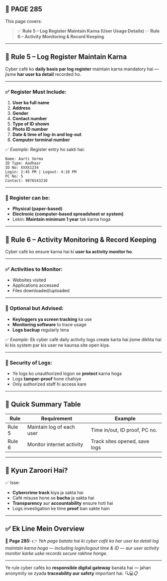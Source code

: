 ## 📄 **PAGE 285**

This page covers:

> ✅ **Rule 5 – Log Register Maintain Karna (User Usage Details)**
> ✅ **Rule 6 – Activity Monitoring & Record Keeping**

---

## 🔹 **Rule 5 – Log Register Maintain Karna**

Cyber café ko **daily basis par log register** maintain karna mandatory hai — jisme **har user ka detail** recorded ho.

---

### ✅ Register Must Include:

1. **User ka full name**
2. **Address**
3. **Gender**
4. **Contact number**
5. **Type of ID shown**
6. **Photo ID number**
7. **Date & time of log-in and log-out**
8. **Computer terminal number**

✅ *Example:*
Register entry ho sakti hai:

```
Name: Aarti Verma  
ID Type: Aadhaar  
ID No: XXXX1234  
Login: 2:45 PM | Logout: 4:10 PM  
PC No: 5  
Contact: 9876543210
```

---

### 📌 Register can be:

* **Physical (paper-based)**
* **Electronic (computer-based spreadsheet or system)**
* Lekin: **Maintain minimum 1 year** tak karna hoga

---

## 🔹 **Rule 6 – Activity Monitoring & Record Keeping**

Cyber café ko ensure karna hai ki **user ka activity monitor ho**.

---

### ✅ Activities to Monitor:

* Websites visited
* Applications accessed
* Files downloaded/uploaded

---

### 📸 Optional but Advised:

* **Keyloggers ya screen tracking** ka use
* **Monitoring software** to trace usage
* **Logs backup** regularly lena

✅ *Example:*
Ek cyber café daily activity logs create karta hai jisme dikhta hai ki kis system par kis user ne kaunsa site open kiya.

---

### 🔐 Security of Logs:

* Ye logs ko unauthorized logon se **protect** karna hoga
* Logs **tamper-proof** hone chahiye
* Only authorized staff hi access kare

---

## 🧩 **Quick Summary Table**

| Rule   | Requirement               | Example                       |
| ------ | ------------------------- | ----------------------------- |
| Rule 5 | Maintain log of each user | Time in/out, ID proof, PC no. |
| Rule 6 | Monitor internet activity | Track sites opened, save logs |

---

## 🔹 **Kyun Zaroori Hai?**

✅ Isse:

* **Cybercrime track** kiya ja sakta hai
* Café misuse hone se **bacha** ja sakta hai
* **Transparency** aur **accountability** ensure hoti hai
* Logs investigation ke time **proof** ban sakte hain

---

## ✅ **Ek Line Mein Overview**

📌 **Page 285:**
👉 *Yeh page batata hai ki cyber café ko har user ka detail log maintain karna hoga — including login/logout time & ID — aur user activity monitor karke uske records secure rakhne honge.*

---

Ye rule cyber cafés ko **responsible digital gateway** banata hai — jahan anonymity se zyada **traceability aur safety** important hai. 🔍💻📋
